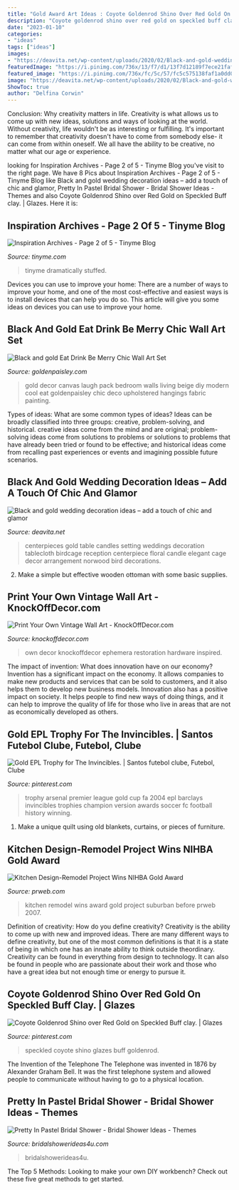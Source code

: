 ```yaml
---
title: "Gold Award Art Ideas : Coyote Goldenrod Shino Over Red Gold On Speckled Buff Clay."
description: "Coyote goldenrod shino over red gold on speckled buff clay."
date: "2023-01-10"
categories:
- "ideas"
tags: ["ideas"]
images:
- "https://deavita.net/wp-content/uploads/2020/02/Black-and-gold-wedding-decoration-ideas-art-deco-style-table-setting.jpg"
featuredImage: "https://i.pinimg.com/736x/13/f7/d1/13f7d12189f7ece21fafea24e02751ff--the-gold-arsenal.jpg"
featured_image: "https://i.pinimg.com/736x/fc/5c/57/fc5c575138faf1a0dd009afcf16ab092.jpg"
image: "https://deavita.net/wp-content/uploads/2020/02/Black-and-gold-wedding-decoration-ideas-art-deco-style-table-setting.jpg"
ShowToc: true
author: "Delfina Corwin"
---
```



Conclusion: Why creativity matters in life.
Creativity is what allows us to come up with new ideas, solutions and ways of looking at the world. Without creativity, life wouldn't be as interesting or fulfilling. It's important to remember that creativity doesn't have to come from somebody else- it can come from within oneself. We all have the ability to be creative, no matter what our age or experience.

	

		
looking for Inspiration Archives - Page 2 of 5 - Tinyme Blog you've visit to the right page. We have 8 Pics about Inspiration Archives - Page 2 of 5 - Tinyme Blog like Black and gold wedding decoration ideas – add a touch of chic and glamor, Pretty In Pastel Bridal Shower - Bridal Shower Ideas - Themes and also Coyote Goldenrod Shino over Red Gold on Speckled Buff clay. | Glazes. Here it is:
		
    
## Inspiration Archives - Page 2 Of 5 - Tinyme Blog

<img loading=lazy src="https://www.tinyme.com/blog/wp-content/uploads/2015/09/10-Dramatically-Dark-Kids-Rooms-2-768x1024.jpg" onerror="this.onerror=null;this.src='https://tse1.mm.bing.net/th?id=OIP.CwVNIU2xyDvZb50kfdXT4QHaJ4&amp;pid=15.1';" alt="Inspiration Archives - Page 2 of 5 - Tinyme Blog">

_Source: tinyme.com_

>tinyme dramatically stuffed. 

	

Devices you can use to improve your home:
There are a number of ways to improve your home, and one of the most cost-effective and easiest ways is to install devices that can help you do so. This article will give you some ideas on devices you can use to improve your home.

    
## Black And Gold Eat Drink Be Merry Chic Wall Art Set

<img loading=lazy src="https://goldenpaisley.com/gp_content/uploads/2015/05/DSC_1743.jpg" onerror="this.onerror=null;this.src='https://tse1.mm.bing.net/th?id=OIP.vFk1AASTUqTnZcDv-iTcIQHaJ9&amp;pid=15.1';" alt="Black and gold Eat Drink Be Merry Chic Wall Art Set">

_Source: goldenpaisley.com_

>gold decor canvas laugh pack bedroom walls living beige diy modern cool eat goldenpaisley chic deco upholstered hangings fabric painting. 

	

Types of ideas: What are some common types of ideas?
Ideas can be broadly classified into three groups: creative, problem-solving, and historical. creative ideas come from the mind and are original; problem-solving ideas come from solutions to problems or solutions to problems that have already been tried or found to be effective; and historical ideas come from recalling past experiences or events and imagining possible future scenarios.

    
## Black And Gold Wedding Decoration Ideas – Add A Touch Of Chic And Glamor

<img loading=lazy src="https://deavita.net/wp-content/uploads/2020/02/Black-and-gold-wedding-decoration-ideas-art-deco-style-table-setting.jpg" onerror="this.onerror=null;this.src='https://tse2.mm.bing.net/th?id=OIP.haxQMU4dy8k4bt8nuExjWQHaLH&amp;pid=15.1';" alt="Black and gold wedding decoration ideas – add a touch of chic and glamor">

_Source: deavita.net_

>centerpieces gold table candles setting weddings decoration tablecloth birdcage reception centerpiece floral candle elegant cage decor arrangement norwood bird decorations. 

	

2. Make a simple but effective wooden ottoman with some basic supplies.

    
## Print Your Own Vintage Wall Art - KnockOffDecor.com

<img loading=lazy src="https://knockoffdecor.com/wp-content/uploads/2013/10/vintage-ephemera-wall-art_thumb1.jpg" onerror="this.onerror=null;this.src='https://tse3.mm.bing.net/th?id=OIP.IuwOLcOhznjN_EyoBSKcQwAAAA&amp;pid=15.1';" alt="Print Your Own Vintage Wall Art - KnockOffDecor.com">

_Source: knockoffdecor.com_

>own decor knockoffdecor ephemera restoration hardware inspired. 

	

The impact of invention: What does innovation have on our economy?
Invention has a significant impact on the economy. It allows companies to make new products and services that can be sold to customers, and it also helps them to develop new business models. Innovation also has a positive impact on society. It helps people to find new ways of doing things, and it can help to improve the quality of life for those who live in areas that are not as economically developed as others.

    
## Gold EPL Trophy For The Invincibles. | Santos Futebol Clube, Futebol, Clube

<img loading=lazy src="https://i.pinimg.com/736x/13/f7/d1/13f7d12189f7ece21fafea24e02751ff--the-gold-arsenal.jpg" onerror="this.onerror=null;this.src='https://tse1.mm.bing.net/th?id=OIP.zOnIqDksQIfi7mq17LxVuwHaNH&amp;pid=15.1';" alt="Gold EPL Trophy for The Invincibles. | Santos futebol clube, Futebol, Clube">

_Source: pinterest.com_

>trophy arsenal premier league gold cup fa 2004 epl barclays invincibles trophies champion version awards soccer fc football history winning. 

	

1. Make a unique quilt using old blankets, curtains, or pieces of furniture.

    
## Kitchen Design-Remodel Project Wins NIHBA Gold Award

<img loading=lazy src="https://ww1.prweb.com/prfiles/2007/12/05/111292/KitchenDesignAwardICONBefore2.jpg" onerror="this.onerror=null;this.src='https://tse3.mm.bing.net/th?id=OIP.gniGs5g2SuDmtTB3d5GbvwHaJ4&amp;pid=15.1';" alt="Kitchen Design-Remodel Project Wins NIHBA Gold Award">

_Source: prweb.com_

>kitchen remodel wins award gold project suburban before prweb 2007. 

	

Definition of creativity: How do you define creativity?
Creativity is the ability to come up with new and improved ideas. There are many different ways to define creativity, but one of the most common definitions is that it is a state of being in which one has an innate ability to think outside theordinary. Creativity can be found in everything from design to technology. It can also be found in people who are passionate about their work and those who have a great idea but not enough time or energy to pursue it.

    
## Coyote Goldenrod Shino Over Red Gold On Speckled Buff Clay. | Glazes

<img loading=lazy src="https://i.pinimg.com/736x/fc/5c/57/fc5c575138faf1a0dd009afcf16ab092.jpg" onerror="this.onerror=null;this.src='https://tse2.mm.bing.net/th?id=OIP.lcGTQ6ImG-cISljnzmkNvQHaJ4&amp;pid=15.1';" alt="Coyote Goldenrod Shino over Red Gold on Speckled Buff clay. | Glazes">

_Source: pinterest.com_

>speckled coyote shino glazes buff goldenrod. 

	

The Invention of the Telephone
The Telephone was invented in 1876 by Alexander Graham Bell. It was the first telephone system and allowed people to communicate without having to go to a physical location.

    
## Pretty In Pastel Bridal Shower - Bridal Shower Ideas - Themes

<img loading=lazy src="https://www.bridalshowerideas4u.com/wp-content/uploads/2016/11/Pretty-In-Pastel-Bridal-Shower-Cupcakes.jpeg" onerror="this.onerror=null;this.src='https://tse1.mm.bing.net/th?id=OIP.QiVghHcUKI9eU4kKPU0NCAHaJ4&amp;pid=15.1';" alt="Pretty In Pastel Bridal Shower - Bridal Shower Ideas - Themes">

_Source: bridalshowerideas4u.com_

>bridalshowerideas4u. 

	

The Top 5 Methods:
Looking to make your own DIY workbench? Check out these five great methods to get started.

